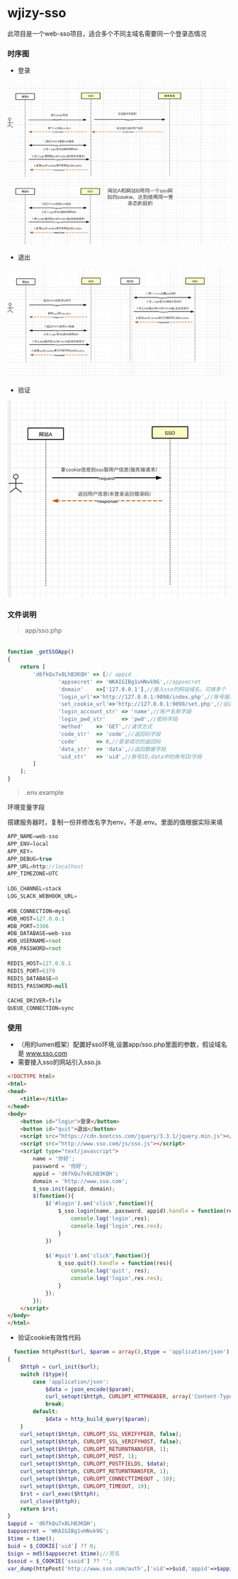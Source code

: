 # wjizy-sso

此项目是一个web-sso项目，适合多个不同主域名需要同一个登录态情况

### 时序图

- 登录

![avatar](https://github.com/wjizy/wjizy-sso/blob/master/tests/login.png)

- 退出

![image](https://github.com/wjizy/wjizy-sso/blob/master/tests/quit.png)

- 验证

![image](https://github.com/wjizy/wjizy-sso/blob/master/tests/auth.png)

### 文件说明

> app/sso.php

```javascript

function _getSSOApp()
{
    return [
        'd6fkQu7x8LhB3KQH' => [// appid
                'appsecret' => 'WKAIGIBg1vHNvk9G',//appsecret
                'domain'    =>['127.0.0.1'],//接入sso的网站域名，可填多个
                'login_url'=>'http://127.0.0.1:9098/index.php',//账号服务登录接
                'set_cookie_url'=>'http://127.0.0.1:9098/set.php',//设置登录cookie链接
                'login_account_str' => 'name',//账户名称字段
                'login_pwd_str'     => 'pwd',//密码字段
                'method'    => 'GET',//请求方式
                'code_str'  => 'code',//返回码字段
                'code'      => 0,//登录成功的返回码
                'data_str'  => 'data',//返回数据字段
                'uid_str'   => 'uid',//账号ID,data中的账号ID字段
        ]
    ];
}
```

> .env.example

环境变量字段

搭建服务器时，复制一份并修改名字为env，不是.env。里面的值根据实际来填
```javascript
APP_NAME=web-sso
APP_ENV=local
APP_KEY=
APP_DEBUG=true
APP_URL=http://localhost
APP_TIMEZONE=UTC

LOG_CHANNEL=stack
LOG_SLACK_WEBHOOK_URL=

#DB_CONNECTION=mysql
#DB_HOST=127.0.0.1
#DB_PORT=3306
#DB_DATABASE=web-sso
#DB_USERNAME=root
#DB_PASSWORD=root

REDIS_HOST=127.0.0.1
REDIS_PORT=6379
REDIS_DATABASE=0
REDIS_PASSWORD=null

CACHE_DRIVER=file
QUEUE_CONNECTION=sync

```

### 使用

- （用的lumen框架）配置好sso环境,设置app/sso.php里面的参数，假设域名是 www.sso.com
- 需要接入sso的网站引入sso.js

```html
<!DOCTYPE html>
<html>
<head>
	<title></title>
</head>
<body>
	<button id="login">登录</button>
	<button id="quit">退出</button>
	<script src="https://cdn.bootcss.com/jquery/3.3.1/jquery.min.js"></script>
	<script src="http://www.sso.com/js/sso.js"></script>
	<script type="text/javascript">
		name = '你好';
		password = '你好';
		appid = 'd6fkQu7x8LhB3KQH';
		domain = 'http://www.sso.com';
		$_sso.init(appid, domain);
		$(function(){
			$('#login').on('click',function(){
				$_sso.login(name, password, appid).handle = function(res){
					console.log('login',res);
					console.log('login',res.res);
				}
			})

			$('#quit').on('click',function(){
				$_sso.quit().handle = function(res){
					console.log('quit', res);
					console.log('login',res.res);
				}
			});
		});
	</script>
</body>
</html>


```

- 验证cookie有效性代码
```php
  function httpPost($url, $param = array(),$type = 'application/json')
{
    $httph = curl_init($url);
    switch ($type){
        case 'application/json':
            $data = json_encode($param);
            curl_setopt($httph, CURLOPT_HTTPHEADER, array('Content-Type: '.$type, 'Content-Length: ' . strlen($data)));
            break;
        default:
            $data = http_build_query($param);
    }
    curl_setopt($httph, CURLOPT_SSL_VERIFYPEER, false);
    curl_setopt($httph, CURLOPT_SSL_VERIFYHOST, false);
    curl_setopt($httph, CURLOPT_RETURNTRANSFER, 1);
    curl_setopt($httph, CURLOPT_POST, 1);
    curl_setopt($httph, CURLOPT_POSTFIELDS, $data);
    curl_setopt($httph, CURLOPT_RETURNTRANSFER, 1);
    curl_setopt($httph, CURLOPT_CONNECTTIMEOUT , 10);
    curl_setopt($httph, CURLOPT_TIMEOUT, 10);
    $rst = curl_exec($httph);
    curl_close($httph);
    return $rst;
}
$appid = 'd6fkQu7x8LhB3KQH';
$appsecret = 'WKAIGIBg1vHNvk9G';
$time = time();
$uid = $_COOKIE['uid'] ?? 0;
$sign = md5($appsecret.$time);//签名
$ssoid = $_COOKIE['ssoid'] ?? '';
var_dump(httpPost('http://www.sso.com/auth',['uid'=>$uid,'appid'=>$appid,'sign'=>$sign,'time'=>$time,'ssoid'=>$ssoid]));
```